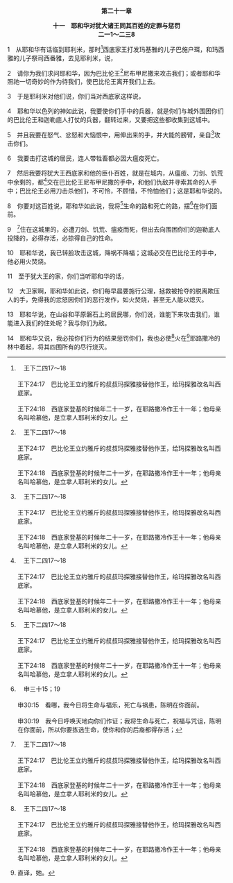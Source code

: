 <p style="text-align:center;font-weight:bold;">第二十一章</p>

<p style="text-align:center;font-weight:bold;">十一　耶和华对犹大诸王同其百姓的定罪与惩罚<br>二一1～二三8</p>

1　从耶和华有话临到耶利米，那时[^a]西底家王打发玛基雅的儿子巴施户珥，和玛西雅的儿子祭司西番雅，去见耶利米，说，

[^a]:　王下二四17～18<br><br>王下24:17　巴比伦王立约雅斤的叔叔玛探雅接替他作王，给玛探雅改名叫西底家。<br><br>王下24:18　西底家登基的时候年二十一岁，在耶路撒冷作王十一年；他母亲名叫哈慕他，是立拿人耶利米的女儿。

2　请你为我们求问耶和华，因为巴比伦王[^a]尼布甲尼撒来攻击我们；或者耶和华照祂一切奇妙的作为待我们，使巴比伦王离开我们上去。

[^a]:　王下二五1～2；耶三九1～2<br><br>王下25:1　西底家作王第九年十月初十日，巴比伦王尼布甲尼撒率领全军来攻击耶路撒冷，对城安营，四围筑垒攻城。<br><br>王下25:2　于是城被围困，直到西底家王十一年。<br><br>耶39:1　耶路撒冷被攻取的时候，（犹大王西底家第九年十月，巴比伦王尼布甲尼撒率领全军来到耶路撒冷，将城围困；<br><br>耶39:2　西底家十一年四月初九日，城被攻破，）

3　于是耶利米对他们说，你们当对西底家这样说，

4　耶和华以色列的神如此说，我要使你们手中的兵器，就是你们与城外围困你们的巴比伦王和迦勒底人打仗的兵器，翻转过来，又要把这些都收集到这城中。

5　并且我要在怒气、忿怒和大恼恨中，用伸出来的手，并大能的膀臂，亲自[^a]攻击你们。

[^a]:　赛六三10<br><br>赛63:10　他们竟悖逆，使主圣别的灵忧愁；祂就转成他们的仇敌，亲自攻击他们；

6　我要击打这城的居民，连人带牲畜都必因大瘟疫死亡。

7　然后我要将犹大王西底家和他的臣仆百姓，就是在城内，从瘟疫、刀剑、饥荒中余剩的，都[^a]交在巴比伦王尼布甲尼撒的手中，和他们仇敌并寻索其命的人手中；巴比伦王必用刀击杀他们，不可怜，不顾惜，不怜恤他们；这是耶和华说的。

[^a]:　耶三七17；三九5；五二9<br><br>耶37:17　西底家王打发人提出他来，在自己的宫内私下问他说，从耶和华有什么话临到吗？耶利米说，有。又说，你必被交在巴比伦王手中。<br><br>耶39:5　迦勒底人的军队追赶他们，在耶利哥的平原追上西底家，将他拿住，带到哈马地的利比拉，巴比伦王尼布甲尼撒那里；尼布甲尼撒就审判他。<br><br>耶52:9　迦勒底人拿住王，带他到在哈马地利比拉的巴比伦王那里；巴比伦王便审判他。

8　你要对这百姓说，耶和华如此说，我将[^a]生命的路和死亡的路，摆[^b]在你们面前。

[^a]:　太七14<br><br>太7:14　引到生命的，那门窄，那路狭，找着的人也少。

[^b]:　申三十15；19<br><br>申30:15　看哪，我今日将生命与福乐，死亡与祸患，陈明在你面前。<br><br>申30:19　我今日呼唤天地向你们作证；我将生命与死亡，祝福与咒诅，陈明在你面前，所以你要拣选生命，使你和你的后裔都得存活；

9　[^a]住在这城里的，必遭刀剑、饥荒、瘟疫而死，但出去向围困你们的迦勒底人投降的，必得存活，必掠得自己的性命。

[^a]:　耶三八2；17～18<br><br>耶38:2　耶和华如此说，留在这城里的，必遭刀剑、饥荒、瘟疫而死；但出去投降迦勒底人的，必得存活，必掠得自己的性命而存活。<br><br>耶38:17　耶利米对西底家说，耶和华万军之神，以色列的神如此说，你若出去投降巴比伦王的首领，你的性命就必存活，这城也不至被火焚烧，你和你的全家都必存活。<br><br>耶38:18　你若不出去投降巴比伦王的首领，这城必交在迦勒底人手中；他们必用火焚烧，你也不得逃脱他们的手。

10　耶和华说，我已转脸攻击这城，降祸不降福；这城必交在巴比伦王的手中，他必用火焚烧。

11　至于犹大王的家，你们当听耶和华的话，

12　大卫家啊，耶和华如此说，你们每早晨要施行公理，拯救被抢夺的脱离欺压人的手，免得我的忿怒因你们的恶行发作，如火焚烧，甚至无人能以熄灭。

13　耶和华说，在山谷和平原磐石上的居民哪，你们说，谁能下来攻击我们，谁能进入我们的住处呢？我与你们为敌。

14　耶和华又说，我必按你们行为的结果惩罚你们，我也必使[^a]火在[^1]耶路撒冷的林中着起，将其四围所有的尽行烧灭。

[^1]:直译，她。

[^a]:　代下三六19；耶五二13<br><br>代下36:19　迦勒底人焚烧神的殿，拆毁耶路撒冷的城墙，用火烧了城里的一切宫殿，将城里一切宝贵的器皿都毁坏了。<br><br>耶52:13　焚烧耶和华的殿和王宫，并耶路撒冷一切的房屋；每一大幢的房屋，他都用火焚烧了。


